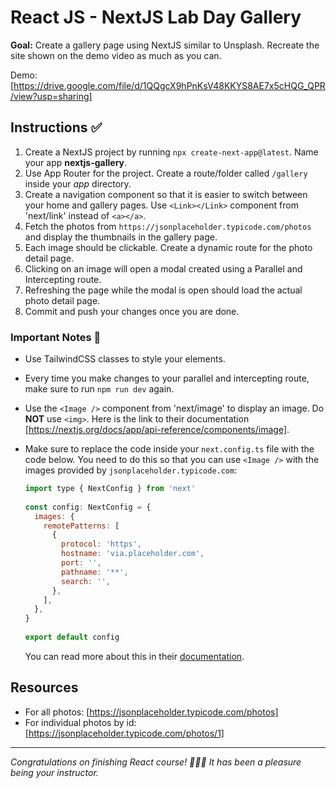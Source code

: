 # React JS - NextJS Lab Day Gallery

**Goal:** Create a gallery page using NextJS similar to Unsplash. Recreate the site shown on the demo video as much as you can.

Demo: [https://drive.google.com/file/d/1QQgcX9hPnKsV48KKYS8AE7x5cHQG_QPR/view?usp=sharing]

## Instructions ✅

1. Create a NextJS project by running `npx create-next-app@latest`. Name your app **nextjs-gallery**.
2. Use App Router for the project. Create a route/folder called `/gallery` inside your *app* directory.
3. Create a navigation component so that it is easier to switch between your home and gallery pages. Use `<Link></Link>` component from 'next/link' instead of `<a></a>`.
4. Fetch the photos from `https://jsonplaceholder.typicode.com/photos` and display the thumbnails in the gallery page.
5. Each image should be clickable. Create a dynamic route for the photo detail page.
6. Clicking on an image will open a modal created using a Parallel and Intercepting route.
7. Refreshing the page while the modal is open should load the actual photo detail page.
8. Commit and push your changes once you are done.

### Important Notes 📝

- Use TailwindCSS classes to style your elements.
- Every time you make changes to your parallel and intercepting route, make sure to run `npm run dev` again.
- Use the `<Image />` component from 'next/image' to display an image. Do **NOT** use `<img>`. Here is the link to their documentation [https://nextjs.org/docs/app/api-reference/components/image].
- Make sure to replace the code inside your `next.config.ts` file with the code below. You need to do this so that you can use `<Image />` with the images provided by `jsonplaceholder.typicode.com`:

    ```js
    import type { NextConfig } from 'next'
     
    const config: NextConfig = {
      images: {
        remotePatterns: [
          {
            protocol: 'https',
            hostname: 'via.placeholder.com',
            port: '',
            pathname: '**',
            search: '',
          },
        ],
      },
    }
     
    export default config
    ```

    You can read more about this in their [documentation](https://nextjs.org/docs/app/getting-started/images#remote-images).

## Resources

- For all photos: [https://jsonplaceholder.typicode.com/photos]
- For individual photos by id: [https://jsonplaceholder.typicode.com/photos/1]

---

*Congratulations on finishing React course! 🎉🎉🎉*
*It has been a pleasure being your instructor.*
